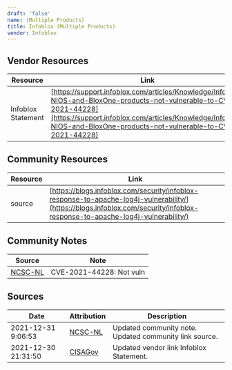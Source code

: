```yaml
---
draft: 'false'
name: (Multiple Products)
title: Infoblox (Multiple Products)
vendor: Infoblox
---
```


## Vendor Resources
| Resource | Link |
| --- | --- |
| Infoblox Statement | [https://support.infoblox.com/articles/Knowledge/Infoblox-NIOS-and-BloxOne-products-not-vulnerable-to-CVE-2021-44228](https://support.infoblox.com/articles/Knowledge/Infoblox-NIOS-and-BloxOne-products-not-vulnerable-to-CVE-2021-44228) |

## Community Resources
| Resource | Link |
| --- | --- |
| source | [https://blogs.infoblox.com/security/infoblox-response-to-apache-log4j-vulnerability/](https://blogs.infoblox.com/security/infoblox-response-to-apache-log4j-vulnerability/) |

## Community Notes
| Source | Note |
| --- | --- |
| [NCSC-NL](https://github.com/NCSC-NL/log4shell/blob/main/software/README.md) | CVE-2021-44228: Not vuln </ul> |

## Sources
| Date | Attribution | Description |
| --- | --- | --- |
| 2021-12-31 9:06:53 | [NCSC-NL](https://github.com/NCSC-NL/log4shell/blob/main/software/README.md) | Updated community note. Updated community link source.  |
| 2021-12-30 21:31:50 | [CISAGov](https://raw.githubusercontent.com/cisagov/log4j-affected-db/develop/README.md) | Updated vendor link Infoblox Statement.  |
